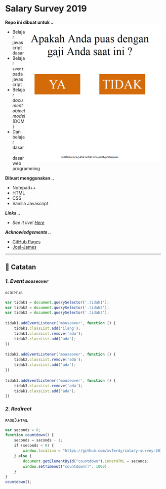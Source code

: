 # Salary Survey 2019

**Repo ini dibuat untuk ..**
<img align="right" src="README-docs/images/2019-04-27_20-48-52.gif" height="443" width="439">

- Belajar javascript dasar
- Belajar `event` pada javascript
- Belajar _document object model_ (DOM)
- Dan belajar dasar-dasar web programming

**Dibuat menggunakan ..**
- Notepad++
- HTML
- CSS
- Vanilla Javascript

**_Links .._** 
- _See it live! [Here](https://xvferdy.github.io/salary-survey-2019/)_

**_Acknowledgements .._**
- [GitHub Pages](https://pages.github.com)
- [Joel-James](https://gist.github.com/Joel-James)  

- - -

## :closed_book: Catatan
### _1. Event `mouseover`_ 
sᴄʀɪᴘᴛ.ᴊs
```javascript
var tidak1 = document.querySelector('.tidak1');
var tidak2 = document.querySelector('.tidak2');
var tidak3 = document.querySelector('.tidak3');

tidak1.addEventListener('mouseover', function () {
    tidak1.classList.add('ilang');
    tidak1.classList.remove('ada');
    tidak2.classList.add('ada');
})

tidak2.addEventListener('mouseover', function () {
    tidak2.classList.remove('ada');
    tidak3.classList.add('ada');
})

tidak3.addEventListener('mouseover', function () {
    tidak3.classList.remove('ada');
    tidak1.classList.add('ada');
})
```
### _2. Redirect_
ᴘᴀɢᴇ3.ʜᴛᴍʟ
```javascript
var seconds = 6;
function countdown() {
    seconds = seconds - 1;
    if (seconds < 0) {
        window.location = "https://github.com/xvferdy/salary-survey-2019";
    } else {
        document.getElementById("countdown").innerHTML = seconds;
        window.setTimeout("countdown()", 1000);
    }
}
countdown();
```

